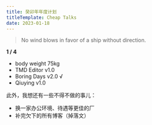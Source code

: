```yaml
---
title: 癸卯年年度计划
titleTemplate: Cheap Talks
date: 2023-01-18
---
```


> No wind blows in favor of a ship without direction.

**1 / 4**

- body weight 75kg
- TMD Editor v1.0
- Boring Days v2.0 √
- Qiuying v1.0

此外，我想还有一些不得不做的事儿：

- 换一家办公环境、待遇等更佳的厂
- 补完欠下的所有博客（掉落文）
